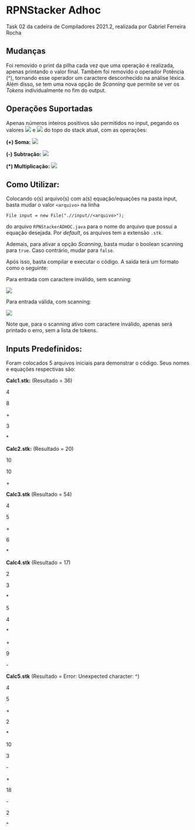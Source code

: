 # RPNStacker Adhoc

Task 02 da cadeira de Compiladores 2021.2, realizada por Gabriel Ferreira Rocha

## Mudanças

Foi removido o print da pilha cada vez que uma operação é realizada, apenas printando o valor final. Também foi removido o operador Potência (^), tornando esse operador um caractere desconhecido na análise léxica. Além disso, se tem uma nova opção de _Scanning_ que permite se ver os _Tokens_ individualmente no fim do output.

## Operações Suportadas

Apenas números inteiros positivos são permitidos no input, pegando os valores <img src ="https://latex.codecogs.com/svg.image?A"> e <img src ="https://latex.codecogs.com/svg.image?B"> do topo do stack atual, com as operações:

**(+) Soma:** <img src="https://latex.codecogs.com/svg.image?A%20&plus;%20B">

**(-) Subtração:** <img src="https://latex.codecogs.com/svg.image?A%20-%20B">

**(*) Multiplicação:** <img src="https://latex.codecogs.com/svg.image?A%20%5Ccdot%20B">

## Como Utilizar:

Colocando o(s) arquivo(s) com a(s) equação/equações na pasta input, basta mudar o valor ```<arquivo>``` na linha

```File input = new File(".//input//<arquivo>");```

do arquivo ```RPNStackerADHOC.java``` para o nome do arquivo que possui a equação desejada. Por _default_, os arquivos tem a extensão ```.stk```.

Ademais, para ativar a opção _Scanning_, basta mudar o boolean scanning para ```true```. Caso contrário, mudar para ```false```.
  
Após isso, basta compilar e executar o código. A saída terá um formato como o seguinte:

Para entrada com caractere inválido, sem scanning:

<img src ="https://i.imgur.com/ghOgy9o.png">

Para entrada válida, com scanning:

<img src = "https://i.imgur.com/maFwwqA.png">

Note que, para o scanning ativo com caractere inválido, apenas será printado o erro, sem a lista de tokens.
  
## Inputs Predefinidos:

Foram colocados 5 arquivos iniciais para demonstrar o código. Seus nomes e equações respectivas são:

**Calc1.stk:** (Resultado = 36)

4

8

\+

3

\*

**Calc2.stk:** (Resultado = 20)

10
  
10
  
\+ 
  
**Calc3.stk** (Resultado = 54)
  
4
  
5
  
\+
  
6
  
\*

**Calc4.stk** (Resultado = 17)
  
2
  
3
  
\*
  
5
  
4
  
\*
  
\+
  
9
  
\-

**Calc5.stk** (Resultado = Error: Unexpected character: ^)
  
4
  
5
  
\+
  
2
  
\*
  
10
  
3
  
\-
  
\+
  
18
  
\-
  
2
  
\^